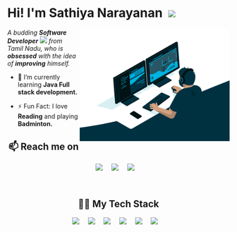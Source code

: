 # Hi! I'm Sathiya Narayanan&nbsp; <img src="https://github.com/TheDudeThatCode/TheDudeThatCode/blob/master/Assets/Mario_Hello_Big.gif" width="30px">
<img align="right" alt="Baby Astronaut GIF" src="https://github.com/Sathiya101/Sathiya101/blob/main/Assets/code.gif" width="340"/>
<p>
    <em>
        A budding <b>Software Developer</b> <img src="https://github.com/TheDudeThatCode/TheDudeThatCode/blob/master/Assets/Developer.gif" width="24px"> from Tamil Nadu, who is <b>obsessed</b> with the idea of <b>improving</b> himself.
    </em>
</p>

- 🌱 I’m currently learning **Java Full stack development.**

- ⚡ Fun Fact: I love **Reading** and playing **Badminton.**

<h2  align="center">📫 Reach me on</h2>
<p align="center">
  <a target="_blank"href="https://www.linkedin.com/in/sathiya-narayanan-08386b148/"><img src="https://img.shields.io/badge/linkedin-%230077B5.svg?&style=for-the-badge&logo=linkedin&logoColor=white" /></a>&nbsp;&nbsp;&nbsp;&nbsp;
  <a target="_blank"href="https://twitter.com/Sathiya_101"><img src="https://img.shields.io/badge/twitter-%231DA1F2.svg?&style=for-the-badge&logo=twitter&logoColor=white" /></a>&nbsp;&nbsp;&nbsp;&nbsp;
  <a href="mailto:sathiyanarayanan188@gmail.com?subject=Hello%20Sathiya,%20From%20Github"><img src="https://img.shields.io/badge/gmail-%23D14836.svg?&style=for-the-badge&logo=gmail&logoColor=white" /></a>&nbsp;&nbsp;&nbsp;&nbsp;
</p>
<br>
<h2  align="center">👨‍💻 My Tech Stack</h2>
<p align="center">
  <a target="_blank"href="https://html.com/"><img src="https://img.shields.io/badge/-HTML5-%23E44D27?style=for-the-badge&logo=html5&logoColor=ffffff" /></a>&nbsp;&nbsp;&nbsp;&nbsp;
  <a target="_blank"href="#"><img src="https://img.shields.io/badge/-CSS3-%231572B6?style=for-the-badge&logo=css3" /></a>&nbsp;&nbsp;&nbsp;&nbsp;
  <a href="#"><img src="https://img.shields.io/badge/-JavaScript-%23F7DF1C?style=for-the-badge&logo=javascript&logoColor=000000&labelColor=%23F7DF1C&color=%23FFCE5A" /></a>&nbsp;&nbsp;&nbsp;&nbsp;
  <a target="_blank"href="#"><img src="https://img.shields.io/badge/Java-orange?style=for-the-badge&logo=Java" /></a>&nbsp;&nbsp;&nbsp;&nbsp;
  <a target="_blank"href="#"><img src="https://img.shields.io/badge/-Git-%23F05032?style=for-the-badge&logo=git&logoColor=%23ffffff" /></a>&nbsp;&nbsp;&nbsp;&nbsp;
  <a target="_blank"href="#"><img src="https://img.shields.io/badge/-VSCode-%23007ACC?style=for-the-badge&logo=visual-studio-code" /></a>&nbsp;&nbsp;&nbsp;&nbsp;
</p>

